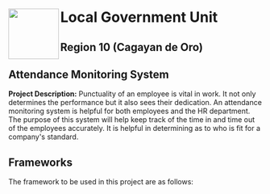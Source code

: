 # <img src="https://user-images.githubusercontent.com/120124509/209283550-860812e0-9d82-42e5-85c5-a8b76d934bb2.png" width ="100" height="100" img align="left"> Local Government Unit 

## Region 10 (Cagayan de Oro)
## Attendance Monitoring System
**Project Description:** Punctuality of an employee is vital in work. It not only determines the performance but it also sees their dedication. An attendance monitoring system is helpful for both employees and the HR department. The purpose of this system will help keep track of the time in and time out of the employees accurately. It is helpful in determining as to who is fit for a company's standard. 

## Frameworks
The framework to be used in this project are as follows: 

